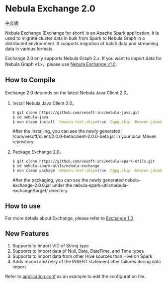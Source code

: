 # Nebula Exchange 2.0
 [中文版](https://github.com/vesoft-inc/nebula-spark-utils/blob/main/nebula-exchange/README-CN.md)
 
Nebula Exchange (Exchange for short) is an Apache Spark application. It is used to migrate cluster data in bulk from Spark to Nebula Graph in a distributed environment. It supports migration of batch data and streaming data in various formats.

Exchange 2.0 only supports Nebula Graph 2.x. If you want to import data for Nebula Graph v1.x，please use [Nebula Exchange v1.0](https://github.com/vesoft-inc/nebula-java/tree/v1.0/tools/exchange).

## How to Compile

Exchange 2.0 depends on the latest Nebula Java Client 2.0。

1. Install Nebula Java Client 2.0。

    ```bash
    $ git clone https://github.com/vesoft-inc/nebula-java.git
    $ cd nebula-java
    $ mvn clean install -Dmaven.test.skip=true -Dgpg.skip -Dmaven.javadoc.skip=true  
    ```

    After the installing, you can see the newly generated /com/vesoft/client/2.0.0-beta/client-2.0.0-beta.jar in your local Maven repository.

2. Package Exchange 2.0。

    ```bash
    $ git clone https://github.com/vesoft-inc/nebula-spark-utils.git
    $ cd nebula-spark-utils/nebula-exchange
    $ mvn clean package -Dmaven.test.skip=true -Dgpg.skip -Dmaven.javadoc.skip=true
    ```

    After the packaging, you can see the newly generated nebula-exchange-2.0.0.jar under the nebula-spark-utils/nebula-exchange/target/ directory.
    
## How to use

For more details about Exchange, please refer to [Exchange 1.0](https://github.com/vesoft-inc/nebula-java/tree/v1.0/tools/exchange) .


## New Features

1. Supports to import VID of String type
2. Supports to import data of Null, Date, DateTime, and Time types
3. Supports to import data from other Hive sources than Hive on Spark
4. Adds record and retry of the INSERT statement after failures during data import

Refer to [application.conf](https://github.com/vesoft-inc/nebula-spark-utils/tree/main/nebula-exchange/src/main/resources) as an example to edit the configuration file.
